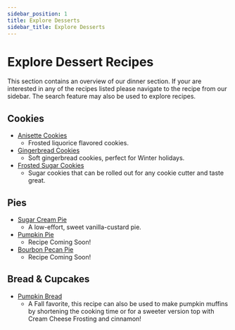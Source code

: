 ```yaml
---
sidebar_position: 1
title: Explore Desserts
sidebar_title: Explore Desserts
---
```


# Explore Dessert Recipes
This section contains an overview of our dinner section. If your are interested in any of the recipes listed please navigate to the recipe from our sidebar. The search feature may also be used to explore recipes.

## Cookies
- [Anisette Cookies](https://betty-cracker-recipes.github.io/BC-Recipes/docs/dessert-bar/anisette-cookies/)
    - Frosted liquorice flavored cookies.
- [Gingerbread Cookies]('https://betty-cracker-recipes.github.io/BC-Recipes/docs/dessert-bar/gingerbread-cookies/)
    - Soft gingerbread cookies, perfect for Winter holidays.
- [Frosted Sugar Cookies](https://betty-cracker-recipes.github.io/BC-Recipes/docs/dessert-bar/sugar-cookies/)
    - Sugar cookies that can be rolled out for any cookie cutter and taste great.
  
## Pies
- [Sugar Cream Pie](https://betty-cracker-recipes.github.io/BC-Recipes/docs/dessert-bar/sugar-cream-pie/)
    - A low-effort, sweet vanilla-custard pie.
- [Pumpkin Pie](https://betty-cracker-recipes.github.io/BC-Recipes/docs/dessert-bar/pumpkin-pie/)
    - Recipe Coming Soon!
- [Bourbon Pecan Pie](https://betty-cracker-recipes.github.io/BC-Recipes/docs/dessert-bar/bourbon-pecan-pie/)
    - Recipe Coming Soon!

## Bread & Cupcakes
- [Pumpkin Bread](https://betty-cracker-recipes.github.io/BC-Recipes/docs/dessert-bar/pumpkin-bread/)
    - A Fall favorite, this recipe can also be used to make pumpkin muffins by shortening the cooking time or for a sweeter version top with Cream Cheese Frosting and cinnamon!
